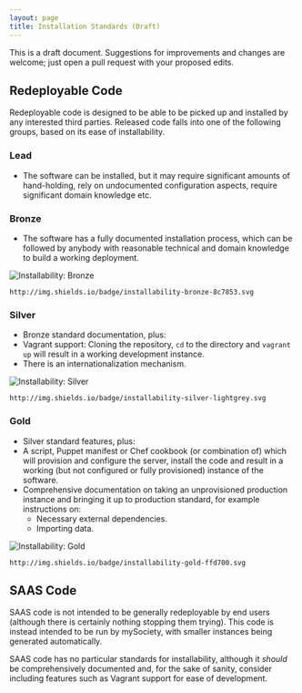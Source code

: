 ```yaml
---
layout: page
title: Installation Standards (Draft)
---
```


This is a draft document. Suggestions for improvements and changes are welcome;
just open a pull request with your proposed edits.

## Redeployable Code

Redeployable code is designed to be able to be picked up and installed by any
interested third parties. Released code falls into one of the following groups,
based on its ease of installability.

### Lead

* The software can be installed, but it may require significant amounts of
  hand-holding, rely on undocumented configuration aspects, require significant
  domain knowledge etc.

### Bronze

* The software has a fully documented installation process, which can be
  followed by anybody with reasonable technical and domain knowledge to build a
  working deployment.

![Installability: Bronze](http://img.shields.io/badge/installability-bronze-8c7853.svg)

`http://img.shields.io/badge/installability-bronze-8c7853.svg`

### Silver

* Bronze standard documentation, plus:
* Vagrant support: Cloning the repository, `cd` to the directory and `vagrant
  up` will result in a working development instance.
* There is an internationalization mechanism.

![Installability: Silver](http://img.shields.io/badge/installability-silver-lightgrey.svg)

`http://img.shields.io/badge/installability-silver-lightgrey.svg`

### Gold

* Silver standard features, plus:
* A script, Puppet manifest or Chef cookbook (or combination of) which will
  provision and configure the server, install the code and result in a working
  (but not configured or fully provisioned) instance of the software.
* Comprehensive documentation on taking an unprovisioned production instance
  and bringing it up to production standard, for example instructions on:
  * Necessary external dependencies.
  * Importing data.

![Installability: Gold](http://img.shields.io/badge/installability-gold-ffd700.svg)

`http://img.shields.io/badge/installability-gold-ffd700.svg`

## SAAS Code

SAAS code is not intended to be generally redeployable by end users (although
there is certainly nothing stopping them trying). This code is instead intended
to be run by mySociety, with smaller instances being generated automatically.

SAAS code has no particular standards for installability, although it *should*
be comprehensively documented and, for the sake of sanity, consider including
features such as Vagrant support for ease of development.
